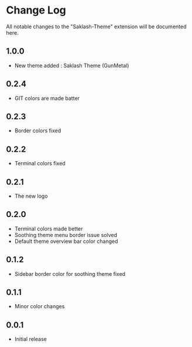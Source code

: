 # Change Log

All notable changes to the "Saklash-Theme" extension will be documented here. 

## 1.0.0

- New theme added : Saklash Theme (GunMetal) 

## 0.2.4

- GIT colors are made batter

## 0.2.3

- Border colors fixed

## 0.2.2

- Terminal colors fixed

## 0.2.1

- The new logo

## 0.2.0

- Terminal colors made better
- Soothing theme menu border issue solved
- Default theme overview bar color changed

## 0.1.2

- Sidebar border color for soothing theme fixed

## 0.1.1

- Minor color changes

## 0.0.1

- Initial release
